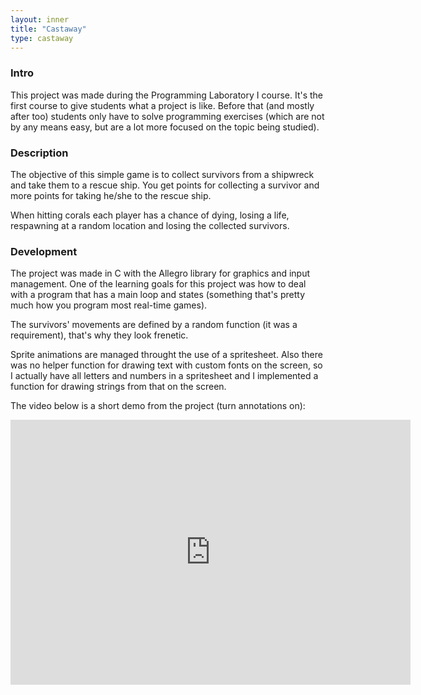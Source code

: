 ```yaml
---
layout: inner
title: "Castaway"
type: castaway
---
```


### Intro

This project was made during the Programming Laboratory I course. It's the first course to give students what a project is like. Before that (and mostly after too) students only have to solve programming exercises (which are not by any means easy, but are a lot more focused on the topic being studied).

### Description

The objective of this simple game is to collect survivors from a shipwreck and take them to a rescue ship. You get points for collecting a survivor and more points for taking he/she to the rescue ship.

When hitting corals each player has a chance of dying, losing a life, respawning at a random location and losing the collected survivors.

### Development

The project was made in C with the Allegro library for graphics and input management. One of the learning goals for this project was how to deal with a program that has a main loop and states (something that's pretty much how you program most real-time games).

The survivors' movements are defined by a random function (it was a requirement), that's why they look frenetic.

Sprite animations are managed throught the use of a spritesheet. Also there was no helper function for drawing text with custom fonts on the screen, so I actually have all letters and numbers in a spritesheet and I implemented a function for drawing strings from that on the screen.

The video below is a short demo from the project (turn annotations on):

<iframe width="640" height="424" src="https://www.youtube.com/embed/2n1F4Ydc41E" frameborder="0" allowfullscreen></iframe>
